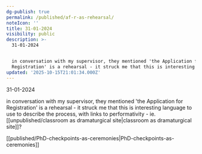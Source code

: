 ```yaml
---
dg-publish: true
permalink: /published/af-r-as-rehearsal/
noteIcon: ''
title: 31-01-2024
visibility: public
description: >-
  31-01-2024 


  in conversation with my supervisor, they mentioned 'the Application for
  Registration' is a rehearsal - it struck me that this is interesting langua
updated: '2025-10-15T21:01:34.000Z'
---
```


31-01-2024 

in conversation with my supervisor, they mentioned 'the Application for Registration' is a rehearsal - it struck me that this is interesting language to use to describe the process, with links to performativity  - ie. [[unpublished/classroom as dramaturgical site\|classroom as dramaturgical site]]?

[[published/PhD-checkpoints-as-ceremonies\|PhD-checkpoints-as-ceremonies]]
